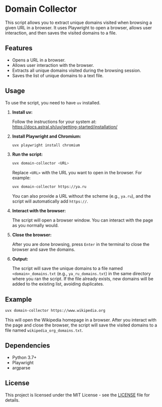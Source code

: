 # Domain Collector

This script allows you to extract unique domains visited when browsing a given URL in a browser. It uses Playwright to open a browser, allows user interaction, and then saves the visited domains to a file.

## Features

-   Opens a URL in a browser.
-   Allows user interaction with the browser.
-   Extracts all unique domains visited during the browsing session.
-   Saves the list of unique domains to a text file.

## Usage

To use the script, you need to have `uv` installed.

1.  **Install uv:**

    Follow the instructions for your system at: https://docs.astral.sh/uv/getting-started/installation/
    
2.  **Install Playwright and Chromium:**

    ```bash
    uvx playwright install chromium
    ```

3.  **Run the script:**
    
    ```bash
    uvx domain-collector <URL>
    ```

    Replace `<URL>` with the URL you want to open in the browser. For example:

    ```bash
    uvx domain-collector https://ya.ru
    ```

    You can also provide a URL without the scheme (e.g., `ya.ru`), and the script will automatically add `https://`.
 
4.  **Interact with the browser:**

    The script will open a browser window. You can interact with the page as you normally would.

5.  **Close the browser:**

    After you are done browsing, press `Enter` in the terminal to close the browser and save the domains.

6.  **Output:**

    The script will save the unique domains to a file named `<domain>_domains.txt` (e.g., `ya_ru_domains.txt`) in the same directory where you ran the script. If the file already exists, new domains will be added to the existing list, avoiding duplicates.

## Example

```bash
uvx domain-collector https://www.wikipedia.org
```

This will open the Wikipedia homepage in a browser. After you interact with the page and close the browser, the script will save the visited domains to a file named `wikipedia_org_domains.txt`.

## Dependencies

-   Python 3.7+
-   Playwright
-   argparse

## License

This project is licensed under the MIT License - see the [LICENSE](LICENSE) file for details.
